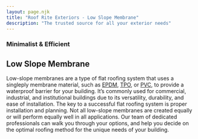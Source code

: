 ```yaml
---
layout: page.njk
title: "Roof Rite Exteriors - Low Slope Membrane"
description: "The trusted source for all your exterior needs"
---
```


### Minimalist & Efficient
## Low Slope Membrane

Low-slope membranes are a type of flat roofing system that uses a singleply membrane material, such as [EPDM](epdm), [TPO](tpo), or [PVC](pvc), to provide a waterproof barrier for your building. It’s commonly used for commercial, industrial, and institutional buildings due to its versatility, durability, and ease of installation. The key to a successful flat roofing system is proper installation and planning. Not all low-slope membranes are created equally or will perform equally well in all applications. Our team of dedicated professionals can walk you through your options, and help you decide on the optimal roofing method for the unique needs of your building.


